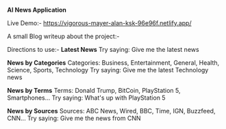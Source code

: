 **AI News Application**

Live Demo:- https://vigorous-mayer-alan-ksk-96e96f.netlify.app/

A small Blog writeup about the project:- 


Directions to use:-
**Latest News**
Try saying:
Give me the latest news


**News by Categories**
Categories:
Business, Entertainment, General, Health, Science, Sports, Technology
Try saying:
Give me the latest Technology news



**News by Terms**
Terms:
Donald Trump, BitCoin, PlayStation 5, Smartphones...
Try saying:
What's up with PlayStation 5


**News by Sources**
Sources:
ABC News, Wired, BBC, Time, IGN, Buzzfeed, CNN...
Try saying:
Give me the news from CNN

